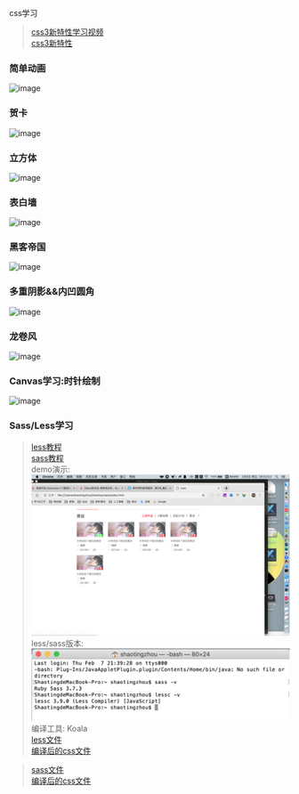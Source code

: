 css学习
>  [ css3新特性学习视频 ]( https://jspang.com/post/CSS3.html#toc-faa )    <br/>
>  [ css3新特性 ]( https://www.imooc.com/learn/33 )    <br/>



### 简单动画  <br/>
![image](https://github.com/pheromone/cssStudy/blob/master/%E5%9F%BA%E6%9C%AC%E5%8A%A8%E7%94%BB%E5%B1%9E%E6%80%A7%E6%BC%94%E7%A4%BA/1.gif) <br/>

### 贺卡  <br/>
![image](https://github.com/pheromone/cssStudy/blob/master/%E6%81%AD%E8%B4%BA%E6%96%B0%E6%98%A5%E5%8A%A8%E7%94%BB/2.gif) <br/>

### 立方体  <br/>
![image](https://github.com/pheromone/cssStudy/blob/master/%E7%AB%8B%E6%96%B9%E4%BD%93%E5%8A%A8%E7%94%BB/%E7%AB%8B%E6%96%B9%E4%BD%93.gif) <br/>

### 表白墙  <br/>
![image](https://github.com/pheromone/cssStudy/blob/master/%E8%A1%A8%E7%99%BD%E5%A2%99/%E8%A1%A8%E7%99%BD%E5%A2%99.gif) <br/>

### 黑客帝国  <br/>
![image](https://github.com/pheromone/cssStudy/blob/master/%E9%BB%91%E5%AE%A2%E5%B8%9D%E5%9B%BD/%E9%BB%91%E5%AE%A2%E5%B8%9D%E5%9B%BD.gif) <br/>

### 多重阴影&&内凹圆角  <br/>
![image](https://github.com/pheromone/cssStudy/tree/master/%E5%A4%9A%E9%87%8D%E9%98%B4%E5%BD%B1%26%26%E5%86%85%E5%87%B9%E5%9C%86%E8%A7%92) <br/>


### 龙卷风  <br/>
![image](https://github.com/pheromone/cssStudy/blob/master/%E9%BE%99%E5%8D%B7%E9%A3%8E/%E9%BE%99%E5%8D%B7%E9%A3%8E.gif) <br/>

### Canvas学习:时针绘制  <br/>
![image](https://github.com/pheromone/cssStudy/blob/master/Canvas%E6%97%B6%E9%92%9F/%E5%80%92%E8%AE%A1%E6%97%B6.gif) <br/>

### Sass/Less学习
>  [ less教程 ]( https://wiki.imooc.com/less/lessintroduce.html )    <br/>
>  [ sass教程 ]( https://wiki.imooc.com/sass/sassintroduce.html )    <br/>
demo演示:<br/>
![image](https://github.com/pheromone/cssStudy/blob/master/sass:less/result.png) <br/>
less/sass版本:<br/>
![image](https://github.com/pheromone/cssStudy/blob/master/sass:less/version.png) <br/>
编译工具: Koala <br/>
>  [ less文件 ]( https://github.com/pheromone/cssStudy/blob/master/sass:less/less/style.less )    <br/>
>  [ 编译后的css文件]( https://github.com/pheromone/cssStudy/blob/master/sass:less/less/style.css )    <br/>

>  [ sass文件 ]( https://github.com/pheromone/cssStudy/blob/master/sass:less/sass/style.scss )    <br/>
>  [ 编译后的css文件]( https://github.com/pheromone/cssStudy/blob/master/sass:less/sass/style.css )    <br/>




